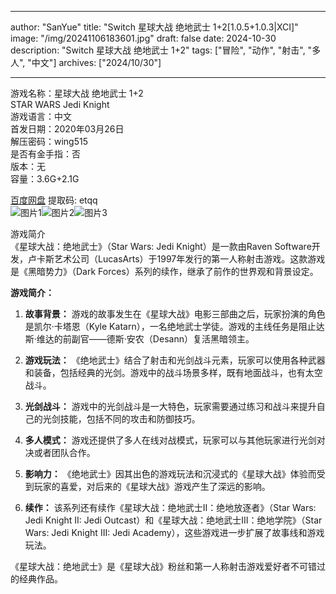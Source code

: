 
---
author: "SanYue"
title: "Switch 星球大战 绝地武士 1+2[1.0.5+1.0.3|XCI]"
image: "/img/20241106183601.jpg"
draft: false
date: 2024-10-30
description: "Switch 星球大战 绝地武士 1+2"
tags: ["冒险", "动作", "射击", "多人", "中文"]
archives: ["2024/10/30"]

---

游戏名称：星球大战 绝地武士 1+2   
STAR WARS Jedi Knight     
游戏语言：中文  
首发日期：2020年03月26日  
解压密码：wing515  
是否有金手指：否  
版本：无   
容量：3.6G+2.1G

[百度网盘](https://pan.baidu.com/s/1Mj6JUqqfTk7uaTs_H4AHOQ) 提取码: etqq  
![图片1](/img/14a36f3.jpg)![图片2](/img/1620b6.jpg)![图片3](/img/98d603.jpg)  

游戏简介  
《星球大战：绝地武士》（Star Wars: Jedi Knight）是一款由Raven Software开发，卢卡斯艺术公司（LucasArts）于1997年发行的第一人称射击游戏。这款游戏是《黑暗势力》（Dark Forces）系列的续作，继承了前作的世界观和背景设定。

**游戏简介：**

1. **故事背景：** 游戏的故事发生在《星球大战》电影三部曲之后，玩家扮演的角色是凯尔·卡塔恩（Kyle Katarn），一名绝地武士学徒。游戏的主线任务是阻止达斯·维达的前副官——德斯·安农（Desann）复活黑暗领主。

2. **游戏玩法：** 《绝地武士》结合了射击和光剑战斗元素，玩家可以使用各种武器和装备，包括经典的光剑。游戏中的战斗场景多样，既有地面战斗，也有太空战斗。

3. **光剑战斗：** 游戏中的光剑战斗是一大特色，玩家需要通过练习和战斗来提升自己的光剑技能，包括不同的攻击和防御技巧。

4. **多人模式：** 游戏还提供了多人在线对战模式，玩家可以与其他玩家进行光剑对决或者团队合作。

5. **影响力：** 《绝地武士》因其出色的游戏玩法和沉浸式的《星球大战》体验而受到玩家的喜爱，对后来的《星球大战》游戏产生了深远的影响。

6. **续作：** 该系列还有续作《星球大战：绝地武士II：绝地放逐者》（Star Wars: Jedi Knight II: Jedi Outcast）和《星球大战：绝地武士III：绝地学院》（Star Wars: Jedi Knight III: Jedi Academy），这些游戏进一步扩展了故事线和游戏玩法。

《星球大战：绝地武士》是《星球大战》粉丝和第一人称射击游戏爱好者不可错过的经典作品。
